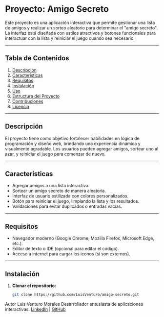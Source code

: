 # Proyecto: Amigo Secreto

Este proyecto es una aplicación interactiva que permite gestionar una lista de amigos y realizar un sorteo aleatorio para determinar el "amigo secreto". 
La interfaz está diseñada con estilos atractivos y botones funcionales para interactuar con la lista y reiniciar el juego cuando sea necesario.

---

## Tabla de Contenidos
1. [Descripción](#descripción)
2. [Características](#características)
3. [Requisitos](#requisitos)
4. [Instalación](#instalación)
5. [Uso](#uso)
6. [Estructura del Proyecto](#estructura-del-proyecto)
7. [Contribuciones](#contribuciones)
8. [Licencia](#licencia)

---

## Descripción

El proyecto tiene como objetivo fortalecer habilidades en lógica de programación y diseño web, brindando una experiencia dinámica y visualmente agradable. 
Los usuarios pueden agregar amigos, sortear uno al azar, y reiniciar el juego para comenzar de nuevo.

---

## Características

- Agregar amigos a una lista interactiva.
- Sortear un amigo secreto de manera aleatoria.
- Interfaz de usuario estilizada con colores personalizados.
- Botón para reiniciar el juego, limpiando la lista y los resultados.
- Validaciones para evitar duplicados o entradas vacías.

---

## Requisitos

- Navegador moderno (Google Chrome, Mozilla Firefox, Microsoft Edge, etc.).
- Editor de texto o IDE (opcional para editar el código).
- Acceso a internet para cargar los iconos (si son externos).

---

## Instalación

1. **Clonar el repositorio:**
   ```bash
   git clone https://github.com/LuisVenturo/amigo-secreto.git


Autor
Luis Venturo Morales
Desarrollador entusiasta de aplicaciones interactivas.
[LinkedIn](https://www.linkedin.com/in/luis-angel-venturo-morales-115a081a8/) | [GitHub](https://github.com/LuisVenturo)
